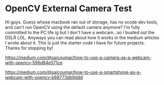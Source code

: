 # OpenCV External Camera Test
Hi guys. Guess whose macbook ran out of storage, has no xcode dev tools, and can't run OpenCV using the default camera anymore? I'm fully committed to the PC life ig but I don't have a webcam...so I busted out the DSLR LOL. Anyways you can read about how it works in the medium articles I wrote about it. This is just the starter code I have for future projects. Thanks for stopping by!

https://medium.com/@saicoumar/how-to-use-a-camera-as-a-webcam-with-opencv-596d84e571ce

https://medium.com/@saicoumar/how-to-use-a-smartphone-as-a-webcam-with-opencv-b68773db9ddd

